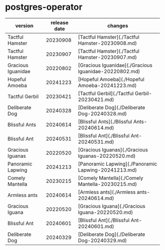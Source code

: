 # postgres-operator	


|version|release date|changes|
|---|---|---|
|Tactful Hamster|20230908|[Tactful Hamster](./Tactful Hamster-20230908.md)|
|Tactful Hamster|20230907|[Tactful Hamster](./Tactful Hamster-20230907.md)|
|Gracious Iguanidae|20220802|[Gracious Iguanidae](./Gracious Iguanidae-20220802.md)|
|Hopeful Amoeba|20241223|[Hopeful Amoeba](./Hopeful Amoeba-20241223.md)|
|Tactful Gerbil|20230421|[Tactful Gerbil](./Tactful Gerbil-20230421.md)|
|Deliberate Dog|20240328|[Deliberate Dog](./Deliberate Dog-20240328.md)|
|Blissful Ants|20240614|[Blissful Ants](./Blissful Ants-20240614.md)|
|Blissful Ant|20240531|[Blissful Ant](./Blissful Ant-20240531.md)|
|Gracious Iguanas|20220520|[Gracious Iguanas](./Gracious Iguanas-20220520.md)|
|Panoramic Lapwing|20241213|[Panoramic Lapwing](./Panoramic Lapwing-20241213.md)|
|Comely Mantella|20230215|[Comely Mantella](./Comely Mantella-20230215.md)|
|Armless ants|20240614|[Armless ants](./Armless ants-20240614.md)|
|Gracious Iguana|20220520|[Gracious Iguana](./Gracious Iguana-20220520.md)|
|Blissful Ant|20240601|[Blissful Ant](./Blissful Ant-20240601.md)|
|Deliberate Dog|20240329|[Deliberate Dog](./Deliberate Dog-20240329.md)|
